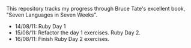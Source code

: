 This repository tracks my progress through Bruce Tate's excellent book, "Seven Languages in Seven Weeks".

 * 14/08/11: Ruby Day 1
 * 15/08/11: Refactor the day 1 exercises. Ruby Day 2.
 * 16/08/11: Finish Ruby Day 2 exercises.

